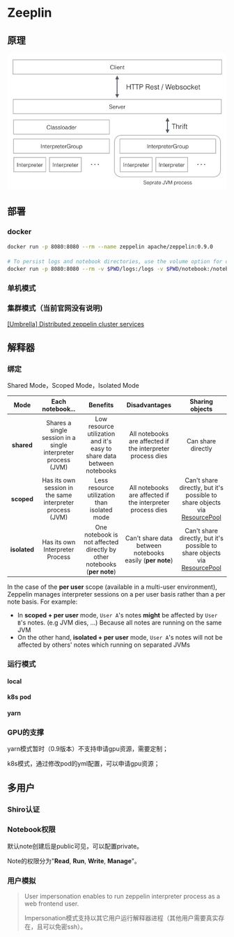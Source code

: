 # Zeeplin



## 原理

<img src="pics/interpreter.png" alt="img" style="zoom:67%;" />

## 部署

### docker

```bash
docker run -p 8080:8080 --rm --name zeppelin apache/zeppelin:0.9.0

# To persist logs and notebook directories, use the volume option for docker container.
docker run -p 8080:8080 --rm -v $PWD/logs:/logs -v $PWD/notebook:/notebook -e ZEPPELIN_LOG_DIR='/logs' -e ZEPPELIN_NOTEBOOK_DIR='/notebook' --name zeppelin apache/zeppelin:0.9.0

```

### 单机模式



### 集群模式（当前官网没有说明)

[[Umbrella] Distributed zeppelin cluster services](https://issues.apache.org/jira/browse/ZEPPELIN-3471)



## 解释器

### 绑定

Shared Mode，Scoped Mode，Isolated Mode

|     Mode     |                       Each notebook...                       |                           Benefits                           |                       Disadvantages                        |                       Sharing objects                        |
| :----------: | :----------------------------------------------------------: | :----------------------------------------------------------: | :--------------------------------------------------------: | :----------------------------------------------------------: |
|  **shared**  | Shares a single session in a single interpreter process (JVM) | Low resource utilization and it's easy to share data between notebooks | All notebooks are affected if the interpreter process dies |                      Can share directly                      |
|  **scoped**  |  Has its own session in the same interpreter process (JVM)   |         Less resource utilization than isolated mode         | All notebooks are affected if the interpreter process dies | Can't share directly, but it's possible to share objects via [ResourcePool](https://zeppelin.apache.org/docs/0.9.0/interpreter/spark.html#object-exchange) |
| **isolated** |               Has its own Interpreter Process                | One notebook is not affected directly by other notebooks (**per note**) |  Can't share data between notebooks easily (**per note**)  | Can't share directly, but it's possible to share objects via [ResourcePool](https://zeppelin.apache.org/docs/0.9.0/interpreter/spark.html#object-exchange) |

In the case of the **per user** scope (available in a multi-user environment), Zeppelin manages interpreter sessions on a per user basis rather than a per note basis. For example:

- In **scoped + per user** mode, `User A`'s notes **might** be affected by `User B`'s notes. (e.g JVM dies, ...) Because all notes are running on the same JVM
- On the other hand, **isolated + per user** mode, `User A`'s notes will not be affected by others' notes which running on separated JVMs

### 运行模式

#### local

#### k8s pod

#### yarn

### GPU的支撑

yarn模式暂时（0.9版本）不支持申请gpu资源，需要定制；

k8s模式，通过修改pod的yml配置，可以申请gpu资源；



## 多用户

### Shiro认证



### Notebook权限

默认note创建后是public可见，可以配置private。

Note的权限分为"**Read**, **Run**, **Write**, **Manage**"。



### 用户模拟

> User impersonation enables to run zeppelin interpreter process as a web frontend user.
>
> Impersonation模式支持以其它用户运行解释器进程（其他用户需要真实存在，且可以免密ssh）。
